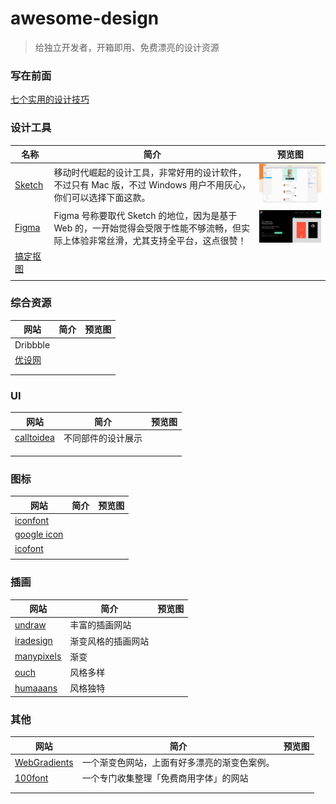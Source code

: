 # awesome-design
> 给独立开发者，开箱即用、免费漂亮的设计资源

### 写在前面

[七个实用的设计技巧](https://medium.com/refactoring-ui/7-practical-tips-for-cheating-at-design-40c736799886)

### 设计工具

| 名称                                      | 简介                                                         | 预览图                                                       |
| ----------------------------------------- | ------------------------------------------------------------ | ------------------------------------------------------------ |
| [Sketch](https://www.sketch.com/)         | 移动时代崛起的设计工具，非常好用的设计软件，不过只有 Mac 版，不过 Windows 用户不用灰心，你们可以选择下面这款。 | <img src="https://raw.githubusercontent.com/junbin123/blog-img/master/img/20191202170729.png" width="300"/> |
| [Figma](https://www.figma.com/)           | Figma 号称要取代 Sketch 的地位，因为是基于 Web 的，一开始觉得会受限于性能不够流畅，但实际上体验非常丝滑，尤其支持全平台，这点很赞！ | <img src="https://raw.githubusercontent.com/junbin123/blog-img/master/img/20191202165339.png" width="300"/> |
| [搞定抠图](https://www.gaoding.com/koutu) |                                                              |                                                              |
|                                           |                                                              |                                                              |



### 综合资源

| 网站                             | 简介 | 预览图 |
| -------------------------------- | ---- | ------ |
| Dribbble                         |      |        |
| [优设网](https://www.uisdc.com/) |      |        |
|                                  |      |        |
|                                  |      |        |

### UI

| 网站                                      | 简介               | 预览图 |
| ----------------------------------------- | ------------------ | ------ |
| [calltoidea](https://www.calltoidea.com/) | 不同部件的设计展示 |        |
|                                           |                    |        |
|                                           |                    |        |
|                                           |                    |        |

### 图标

| 网站                                                         | 简介 | 预览图 |
| ------------------------------------------------------------ | ---- | ------ |
| [iconfont](https://www.iconfont.cn/)                         |      |        |
| [google icon](https://material.io/resources/icons/?style=baseline) |      |        |
| [icofont](https://icofont.com/)                              |      |        |
|                                                              |      |        |

### 插画

| 网站                                             | 简介               | 预览图 |
| ------------------------------------------------ | ------------------ | ------ |
| [undraw](https://undraw.co/illustrations)        | 丰富的插画网站     |        |
| [iradesign](https://iradesign.io/)               | 渐变风格的插画网站 |        |
| [manypixels](https://www.manypixels.co/gallery/) | 渐变               |        |
| [ouch](https://icons8.cn/ouch)                   | 风格多样           |        |
| [humaaans](https://www.humaaans.com/)            | 风格独特           |        |

### 其他

| 网站                                      | 简介                                         | 预览图 |
| ----------------------------------------- | -------------------------------------------- | ------ |
| [WebGradients](https://webgradients.com/) | 一个渐变色网站，上面有好多漂亮的渐变色案例。 |        |
| [100font](https://www.100font.com/)       | 一个专门收集整理「免费商用字体」的网站       |        |
|                                           |                                              |        |
|                                           |                                              |        |



